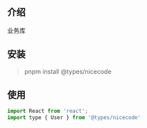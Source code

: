 ## 介绍

业务库

## 安装

> pnpm install @types/nicecode

## 使用

```js
import React from 'react';
import type { User } from '@types/nicecode'

```
